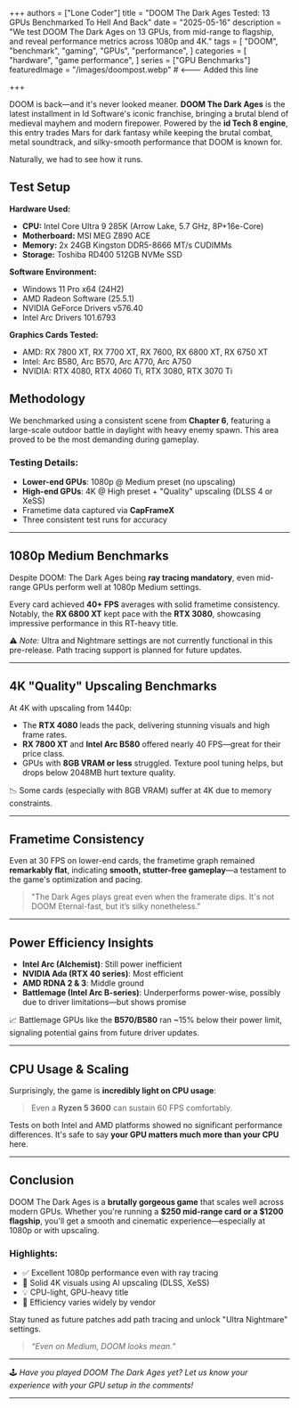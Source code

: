 +++
authors = ["Lone Coder"]
title = "DOOM The Dark Ages Tested: 13 GPUs Benchmarked To Hell And Back"
date = "2025-05-16"
description = "We test DOOM The Dark Ages on 13 GPUs, from mid-range to flagship, and reveal performance metrics across 1080p and 4K."
tags = [
    "DOOM",
    "benchmark",
    "gaming",
    "GPUs",
    "performance",
]
categories = [
    "hardware",
    "game performance",
]
series = ["GPU Benchmarks"]
featuredImage = "/images/doompost.webp" # <--- Added this line

+++

DOOM is back—and it's never looked meaner. **DOOM The Dark Ages** is the latest installment in Id Software's iconic franchise, bringing a brutal blend of medieval mayhem and modern firepower. Powered by the **id Tech 8 engine**, this entry trades Mars for dark fantasy while keeping the brutal combat, metal soundtrack, and silky-smooth performance that DOOM is known for.

Naturally, we had to see how it runs.

<!--more-->

## Test Setup

**Hardware Used:**

- **CPU:** Intel Core Ultra 9 285K (Arrow Lake, 5.7 GHz, 8P+16e-Core)  
- **Motherboard:** MSI MEG Z890 ACE  
- **Memory:** 2x 24GB Kingston DDR5-8666 MT/s CUDIMMs  
- **Storage:** Toshiba RD400 512GB NVMe SSD

**Software Environment:**

- Windows 11 Pro x64 (24H2)  
- AMD Radeon Software (25.5.1)  
- NVIDIA GeForce Drivers v576.40  
- Intel Arc Drivers 101.6793  

**Graphics Cards Tested:**

- AMD: RX 7800 XT, RX 7700 XT, RX 7600, RX 6800 XT, RX 6750 XT  
- Intel: Arc B580, Arc B570, Arc A770, Arc A750  
- NVIDIA: RTX 4080, RTX 4060 Ti, RTX 3080, RTX 3070 Ti  

## Methodology

We benchmarked using a consistent scene from **Chapter 6**, featuring a large-scale outdoor battle in daylight with heavy enemy spawn. This area proved to be the most demanding during gameplay.

### Testing Details:

- **Lower-end GPUs**: 1080p @ Medium preset (no upscaling)  
- **High-end GPUs**: 4K @ High preset + "Quality" upscaling (DLSS 4 or XeSS)  
- Frametime data captured via **CapFrameX**  
- Three consistent test runs for accuracy  

---

## 1080p Medium Benchmarks

Despite DOOM: The Dark Ages being **ray tracing mandatory**, even mid-range GPUs perform well at 1080p Medium settings.

Every card achieved **40+ FPS** averages with solid frametime consistency. Notably, the **RX 6800 XT** kept pace with the **RTX 3080**, showcasing impressive performance in this RT-heavy title.

⚠️ *Note:* Ultra and Nightmare settings are not currently functional in this pre-release. Path tracing support is planned for future updates.

---

## 4K "Quality" Upscaling Benchmarks

At 4K with upscaling from 1440p:

- The **RTX 4080** leads the pack, delivering stunning visuals and high frame rates.
- **RX 7800 XT** and **Intel Arc B580** offered nearly 40 FPS—great for their price class.
- GPUs with **8GB VRAM or less** struggled. Texture pool tuning helps, but drops below 2048MB hurt texture quality.

📉 Some cards (especially with 8GB VRAM) suffer at 4K due to memory constraints.

---

## Frametime Consistency

Even at 30 FPS on lower-end cards, the frametime graph remained **remarkably flat**, indicating **smooth, stutter-free gameplay**—a testament to the game's optimization and pacing.

> "The Dark Ages plays great even when the framerate dips. It's not DOOM Eternal-fast, but it’s silky nonetheless."

---

## Power Efficiency Insights

- **Intel Arc (Alchemist)**: Still power inefficient  
- **NVIDIA Ada (RTX 40 series)**: Most efficient  
- **AMD RDNA 2 & 3**: Middle ground  
- **Battlemage (Intel Arc B-series)**: Underperforms power-wise, possibly due to driver limitations—but shows promise  

📈 Battlemage GPUs like the **B570/B580** ran ~15% below their power limit, signaling potential gains from future driver updates.

---

## CPU Usage & Scaling

Surprisingly, the game is **incredibly light on CPU usage**:

> Even a **Ryzen 5 3600** can sustain 60 FPS comfortably.

Tests on both Intel and AMD platforms showed no significant performance differences. It's safe to say **your GPU matters much more than your CPU** here.

---

## Conclusion

DOOM The Dark Ages is a **brutally gorgeous game** that scales well across modern GPUs. Whether you're running a **$250 mid-range card or a $1200 flagship**, you'll get a smooth and cinematic experience—especially at 1080p or with upscaling.

### Highlights:

- ✅ Excellent 1080p performance even with ray tracing
- 🎯 Solid 4K visuals using AI upscaling (DLSS, XeSS)
- 💡 CPU-light, GPU-heavy title
- 🔋 Efficiency varies widely by vendor

Stay tuned as future patches add path tracing and unlock "Ultra Nightmare" settings.

> *“Even on Medium, DOOM looks mean.”*

---

🕹️ *Have you played DOOM The Dark Ages yet? Let us know your experience with your GPU setup in the comments!*

---
